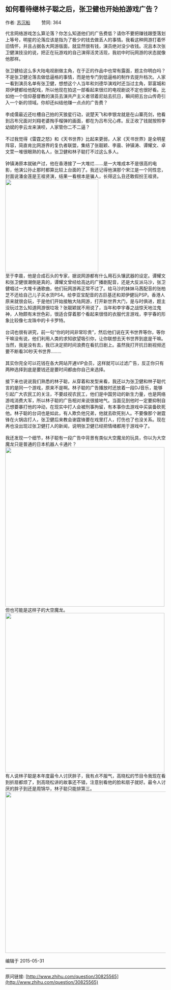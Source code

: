 ## 如何看待继林子聪之后，张卫健也开始拍游戏广告？

作者: [苏沉船](http://www.zhihu.com/people/su-chen-chuan)&nbsp;&nbsp;&nbsp;&nbsp;&nbsp;&nbsp;&nbsp;&nbsp; 赞同: 364


代言网络游戏怎么算沦落？你怎么知道他们的广告费低？请你不要把赚钱跟堕落划上等号，明星的沦落应该是指为了极少的钱去做丢人的事情。我看这种网游打着怀旧情怀，并且占据各大网游版面，就显然很有钱，演员绝对没少收钱。况且本次张卫健演技没的说，把正在玩游戏的自己演得活灵活现，我初中时玩网游的状态就像他那样。<br><br>张卫健给这么多大陆电视剧做主角，在于正的作品中也常有露面，题主你明白吗？不是张卫健沦落去做低逼格的事情，而是他专门到低逼格的制作去提升档次。人家一看到演员名单有张卫健，想想这个人当年和刘德华演戏时还当过主角，郭富城和郑伊健都给他配戏，所以他现在拍这一部看起来很烂的电视剧说不定也很好看。比如他一个信仰基督教的演员去演共产主义者领着尼姑去抗日，瞬间把五台山传奇引入一个新的领域。你却还纠结他赚一点点的广告费？<br><br>李成儒最近还吐槽自己拍的天狼星行动，说楚天飞和李银龙就是在山寨亮剑，他看到吕布兄面对刘翔老婆掏手榴弹的画面，都在为吕布兄心疼。反正收了钱就按照李幼斌的李云龙来演呗，人家管你二不二逼？<br><br>不过我觉得《雷霆之怒》和《天书世界》比起来更弱，人家《天书世界》是全明星阵容，简直肯比网游界的复仇者联盟，集结了张靓颖、李晨、钟镇涛、谭耀文、卓文萱一堆很眼熟的名人，张卫健和林子聪打不过这么多人。<br><br>钟镇涛原本就破产过，他在香港接了一大堆烂.......是一大堆成本不是很高的电影，他演公孙止那时都算比较上台面的了。我还记得他演那个宋江是一个同性恋，封面说潘金莲是王祖贤演，结果一看根本是骗人，长得这么丑还敢假扮王祖贤。<br><img src="http://pic2.zhimg.com/c4ef87db6b93675e9f82a8f63d1e2a49_b.jpg" data-rawwidth="292" data-rawheight="235" class="content_image" width="292"><br>至于李晨，他是合成石头的专家，据说网游都有什么用石头镶武器的设定。谭耀文和张卫健很潮倒是真的，谭耀文曾经给高达的广播剧配音，还是大反派马沙，张卫健唱过一大堆卡通歌曲，他们玩网游再正常不过了。给马沙的妹妹马茜配音的张柏芝不还给自己儿子买水货PS4。给李亚宝配音的古巨基还和郑伊健玩PSP。香港人原来就很会玩，于是他们开始接触大陆网游，打开新世界大门，是与时俱进，题主没玩过怎么知道网游很垃圾？张靓颖就不用说了，当年和李宇春之战惊天地泣鬼神，人物颇有末世色彩，很适合穿着那个看起来很怪的衣服代言游戏，李宇春的形象比较像七龙珠中的卡卡罗特。<br><br>台词也很有讲究，前一句“你的时间非常珍贵”，然后他们说在天书世界等你，等你干嘛没有说，他们利用人类的求知欲望吸引你，让你联想去天书世界到底是干嘛。当然，我是没有去，我已决定把时间浪费在看抗日剧上。虽然我打开抗日剧视频还要不断看30秒天书世界........<br><br>其实你完全可以花钱在各大网站开通VIP会员，这样就可以过滤广告，反正你只有两种选择到底是要钱还是要时间都由你自己来选择。<br><br>接下来也说说我们熟悉的林子聪，从穿着和发型来看，我还以为张卫健和林子聪代言的是同一个游戏，原来不是啊。林子聪的广告播放时还放着一段DJ音乐，能够引起广大农民工的关注，不要歧视农民工，他们是中国劳动的新生力量，也是网络游戏消费大军，所以林子聪的广告相对来说很接地气。当面见到他时一定要抑制自己想要暴打他的冲动，在现实中打人会被刑事拘留，有本事你去游戏中买装备砍死他。林子聪的台词也是如此，有人欺负他兄弟，他就去砍死别人。不要像那个谢霆锋在火锅店打人，张卫健后来教会谢霆锋要在戏里打人，打伤也了也没关系。现在再也没出现过张卫健打人的新闻，说明张卫健已经把情绪都用于游戏中了。<br><br>我还发现一个细节，林子聪有一段广告中背景有类似大空魔龙的玩具，你以为大空魔龙只是普通的日本机器人卡通片？<br><img src="http://pic3.zhimg.com/8f77437cff0be61170d5cbbdcb28baf2_b.jpg" data-rawwidth="500" data-rawheight="772" class="origin_image zh-lightbox-thumb" width="500" data-original="http://pic3.zhimg.com/8f77437cff0be61170d5cbbdcb28baf2_r.jpg">但也可能是这样子的大空魔龙。<img src="http://pic4.zhimg.com/e0d6760596ed44d9baf8cc481b6801e3_b.jpg" data-rawwidth="500" data-rawheight="280" class="origin_image zh-lightbox-thumb" width="500" data-original="http://pic4.zhimg.com/e0d6760596ed44d9baf8cc481b6801e3_r.jpg"><br>有人说林子聪是本年度最令人讨厌胖子，我有点不服气，高晓松的节目令我现在看到折扇都烦了，到高晓松讲的故事还不错，注意别看他的脸和扇子就好。最令人讨厌的胖子到还是周锦华，林子聪只能排第三。<br><img src="http://pic2.zhimg.com/3b29224116ff168d492bdfcc6755dc65_b.jpg" data-rawwidth="506" data-rawheight="900" class="origin_image zh-lightbox-thumb" width="506" data-original="http://pic2.zhimg.com/3b29224116ff168d492bdfcc6755dc65_r.jpg">



编辑于 2015-05-31



---
原问链接: [http://www.zhihu.com/question/30825565](http://www.zhihu.com/question/30825565)